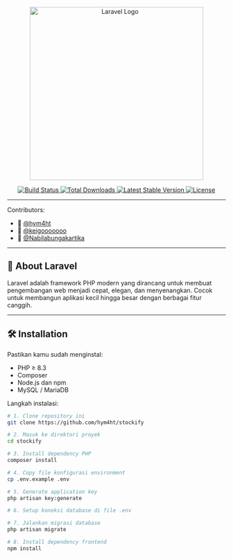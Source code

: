 <p align="center">
  <a href="https://laravel.com" target="_blank">
    <img src="https://raw.githubusercontent.com/laravel/art/master/logo-lockup/5%20SVG/2%20CMYK/1%20Full%20Color/laravel-logolockup-cmyk-red.svg" width="400" alt="Laravel Logo">
  </a>
</p>

<p align="center">
  <a href="https://github.com/laravel/framework/actions">
    <img src="https://github.com/laravel/framework/workflows/tests/badge.svg" alt="Build Status">
  </a>
  <a href="https://packagist.org/packages/laravel/framework">
    <img src="https://img.shields.io/packagist/dt/laravel/framework" alt="Total Downloads">
  </a>
  <a href="https://packagist.org/packages/laravel/framework">
    <img src="https://img.shields.io/packagist/v/laravel/framework" alt="Latest Stable Version">
  </a>
  <a href="https://packagist.org/packages/laravel/framework">
    <img src="https://img.shields.io/packagist/l/laravel/framework" alt="License">
  </a>
</p>

---

Contributors:

- 👤 [@hym4ht](https://github.com/hym4ht)
- 👤 [@keigooooooo](https://github.com/keigooooooo)
- 👤 [@Nabilabungakartika](https://github.com/Nabilabungakartika)

---


## 🚀 About Laravel

Laravel adalah framework PHP modern yang dirancang untuk membuat pengembangan web menjadi cepat, elegan, dan menyenangkan. Cocok untuk membangun aplikasi kecil hingga besar dengan berbagai fitur canggih.

---

## 🛠 Installation

Pastikan kamu sudah menginstal:

- PHP ≥ 8.3
- Composer
- Node.js dan npm
- MySQL / MariaDB

Langkah instalasi:

```bash
# 1. Clone repository ini
git clone https://github.com/hym4ht/stockify

# 2. Masuk ke direktori proyek
cd stockify

# 3. Install dependency PHP
composer install

# 4. Copy file konfigurasi environment
cp .env.example .env

# 5. Generate application key
php artisan key:generate

# 6. Setup koneksi database di file .env

# 7. Jalankan migrasi database
php artisan migrate

# 8. Install dependency frontend
npm install
